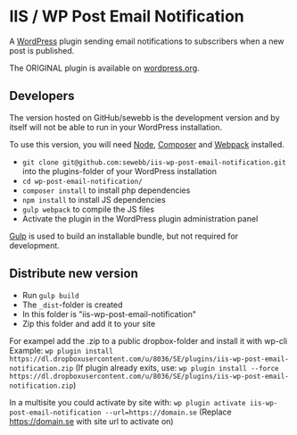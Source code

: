 # IIS / WP Post Email Notification

A [WordPress](https://wordpress.org/) plugin sending email notifications to subscribers when a new post is published.

The ORIGINAL plugin is available on [wordpress.org](https://wordpress.org/plugins/wp-post-email-notification).

## Developers

The version hosted on GitHub/sewebb is the development version and by itself will not be able to run in your WordPress installation.

To use this version, you will need [Node](http://nodejs.org/), [Composer](https://getcomposer.org/) and [Webpack](https://webpack.github.io/) installed.

* `git clone git@github.com:sewebb/iis-wp-post-email-notification.git` into the plugins-folder of your WordPress installation
* `cd wp-post-email-notification/`
* `composer install` to install php dependencies
* `npm install` to install JS dependencies
* `gulp webpack` to compile the JS files
* Activate the plugin in the WordPress plugin administration panel

[Gulp](http://gulpjs.com/) is used to build an installable bundle, but not required for development.

## Distribute new version
* Run `gulp build`
* The `_dist`-folder is created
* In this folder is "iis-wp-post-email-notification"
* Zip this folder and add it to your site

For exampel add the .zip to a public dropbox-folder and install it with wp-cli
Example: `wp plugin install https://dl.dropboxusercontent.com/u/8036/SE/plugins/iis-wp-post-email-notification.zip`
(If plugin already exits, use: `wp plugin install --force https://dl.dropboxusercontent.com/u/8036/SE/plugins/iis-wp-post-email-notification.zip`)

In a multisite you could activate by site with:
`wp plugin activate iis-wp-post-email-notification --url=https://domain.se`
(Replace https://domain.se with site url to activate on)
